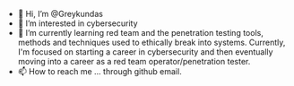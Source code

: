 - 👋 Hi, I’m @Greykundas
- 👀 I’m interested in cybersecurity
- 🌱 I’m currently learning red team and the penetration testing tools, methods and techniques used to ethically break into systems. Currently, I'm focused on starting a career in cybersecurity and then eventually moving into a career as a red team operator/penetration tester.
- 📫 How to reach me ... through github email.

<!---
Greykundas/Greykundas is a ✨ special ✨ repository because its `README.md` (this file) appears on your GitHub profile.
You can click the Preview link to take a look at your changes.
--->
